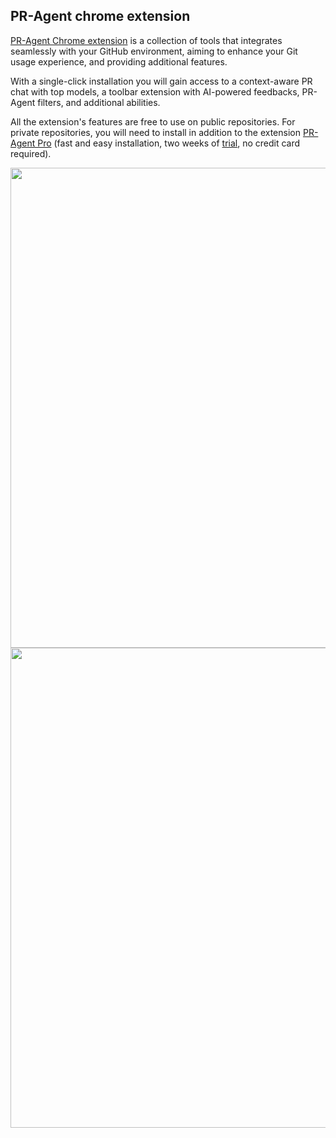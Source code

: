 ## PR-Agent chrome extension
[PR-Agent Chrome extension](https://chromewebstore.google.com/detail/pr-agent-chrome-extension/ephlnjeghhogofkifjloamocljapahnl) is a collection of tools that integrates seamlessly with your GitHub environment, aiming to enhance your Git usage experience, and providing additional features.

With a single-click installation you will gain access to a context-aware PR chat with top models, a toolbar extension with AI-powered feedbacks, PR-Agent filters, and additional abilities.

All the extension's features are free to use on public repositories. For private repositories, you will need to install in addition to the extension [PR-Agent Pro](https://pr-agent-docs.codium.ai/overview/pr_agent_pro/)  (fast and easy installation, two weeks of [trial](https://github.com/apps/codiumai-pr-agent-pro), no credit card required).

<img src="https://codium.ai/images/pr_agent/pr_chat1.png" width="768">
<img src="https://codium.ai/images/pr_agent/pr_chat2.png" width="768">
